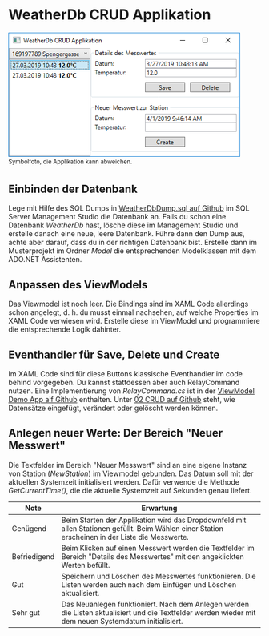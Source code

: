 # WeatherDb CRUD Applikation
![Weather Db Screenshot](WeatherDbScreenshot.png)<br>
<sup>Symbolfoto, die Applikation kann abweichen.</sup>

## Einbinden der Datenbank
Lege mit Hilfe des SQL Dumps in [WeatherDbDump.sql auf Github](https://github.com/schletz/Pos3xhif/tree/master/DB%20-%20EntityFramework)
im SQL Server Management Studio die Datenbank an. Falls du schon
eine Datenbank *WeatherDb* hast, lösche diese im Management Studio und erstelle danach eine neue, leere
Datenbank. Führe dann den Dump aus, achte aber darauf, dass du in der richtigen Datenbank bist. Erstelle 
dann im Musterprojekt im Ordner *Model* die entsprechenden Modelklassen mit dem ADO.NET 
Assistenten.

## Anpassen des ViewModels
Das Viewmodel ist noch leer. Die Bindings sind im XAML Code allerdings schon angelegt, d. h. du musst
einmal nachsehen, auf welche Properties im XAML Code verwiesen wird. Erstelle diese im ViewModel und
programmiere die entsprechende Logik dahinter.

## Eventhandler für Save, Delete und Create
Im XAML Code sind für diese Buttons klassische Eventhandler im code behind vorgegeben. Du kannst stattdessen 
aber auch RelayCommand nutzen. Eine Implementierung von *RelayCommand.cs* ist in der [ViewModel Demo App aif Github](https://github.com/schletz/Pos3xhif/tree/master/WPF/02%20ViewModelDemoApp/ViewModelDemoApp/ViewModels) 
enthalten. Unter [02 CRUD auf Github](https://github.com/schletz/Pos3xhif/tree/master/DB%20-%20EntityFramework/02%20CRUD)
steht, wie Datensätze eingefügt, verändert oder gelöscht werden können.

## Anlegen neuer Werte: Der Bereich "Neuer Messwert"
Die Textfelder im Bereich "Neuer Messwert" sind an eine eigene Instanz von Station (*NewStation*) im Viewmodel
gebunden. Das Datum soll mit der aktuellen Systemzeit initialisiert werden. Dafür verwende die Methode
*GetCurrentTime()*, die die aktuelle Systemzeit auf Sekunden genau liefert.


| Note | Erwartung |
| ---- | --------- |
| Genügend     | Beim Starten der Applikation wird das Dropdownfeld mit allen Stationen gefüllt. Beim Wählen einer Station erscheinen in der Liste die Messwerte.
| Befriedigend | Beim Klicken auf einen Messwert werden die Textfelder im Bereich "Details des Messwertes" mit den angeklickten Werten befüllt.
| Gut          | Speichern und Löschen des Messwertes funktionieren. Die Listen werden auch nach dem Einfügen und Löschen aktualisiert.
| Sehr gut     | Das Neuanlegen funktioniert. Nach dem Anlegen werden die Listen aktualisiert und die Textfelder werden wieder mit dem neuen Systemdatum initialisiert.

